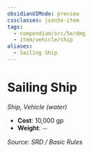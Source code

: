 ```yaml
---
obsidianUIMode: preview
cssclasses: json5e-item
tags:
  - compendium/src/5e/dmg
  - item/vehicle/ship
aliases:
  - Sailing Ship
---
```

# Sailing Ship
*Ship, Vehicle (water)*  

- **Cost**: 10,000 gp
- **Weight**: ⏤

*Source: SRD / Basic Rules*